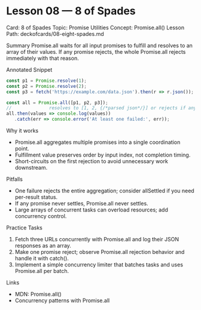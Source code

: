 # Lesson 08 — 8 of Spades
Card: 8 of Spades
Topic: Promise Utilities
Concept: Promise.all()
Lesson Path: deckofcards/08-eight-spades.md

Summary
Promise.all waits for all input promises to fulfill and resolves to an array of their values. If any promise rejects, the whole Promise.all rejects immediately with that reason.

Annotated Snippet
```js
const p1 = Promise.resolve(1);
const p2 = Promise.resolve(2);
const p3 = fetch('https://example.com/data.json').then(r => r.json());

const all = Promise.all([p1, p2, p3]);
//              resolves to [1, 2, {/*parsed json*/}] or rejects if any fail
all.then(values => console.log(values))
   .catch(err => console.error('At least one failed:', err));
```

Why it works
- Promise.all aggregates multiple promises into a single coordination point.
- Fulfillment value preserves order by input index, not completion timing.
- Short-circuits on the first rejection to avoid unnecessary work downstream.

Pitfalls
- One failure rejects the entire aggregation; consider allSettled if you need per-result status.
- If any promise never settles, Promise.all never settles.
- Large arrays of concurrent tasks can overload resources; add concurrency control.

Practice Tasks
1) Fetch three URLs concurrently with Promise.all and log their JSON responses as an array.
2) Make one promise reject; observe Promise.all rejection behavior and handle it with catch().
3) Implement a simple concurrency limiter that batches tasks and uses Promise.all per batch.

Links
- MDN: Promise.all()
- Concurrency patterns with Promise.all